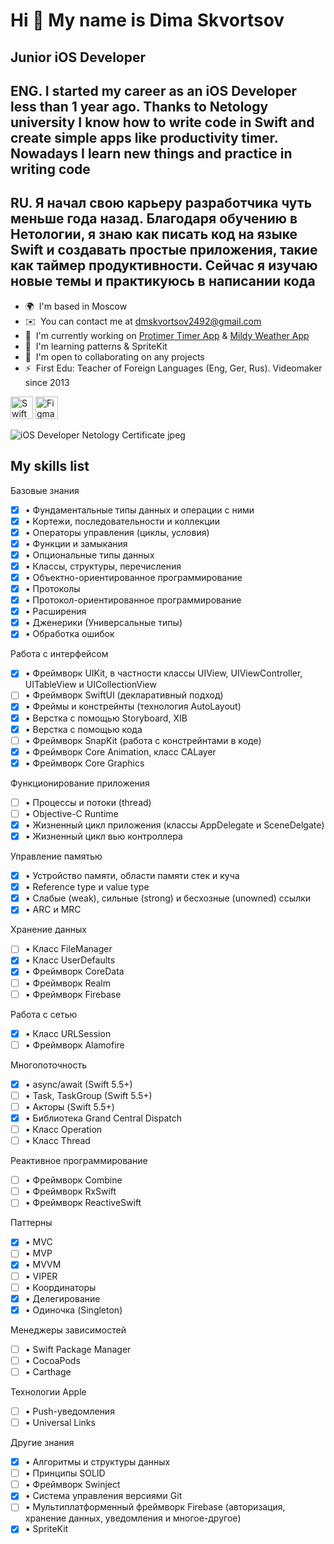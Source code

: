 Hi 👋 My name is Dima Skvortsov
===============================

Junior iOS Developer
-------------

ENG. I started my career as an iOS Developer less than 1 year ago. Thanks to Netology university I know how to write code in Swift and create simple apps like productivity timer. Nowadays I learn new things and practice in writing code
-------------
RU. Я начал свою карьеру разработчика чуть меньше года назад. Благодаря обучению в Нетологии, я знаю как писать код на языке Swift и создавать простые приложения, такие как таймер продуктивности. Сейчас я изучаю новые темы и практикуюсь в написании кода
-------------

*   🌍  I'm based in Moscow
*   ✉️  You can contact me at [dmskvortsov2492@gmail.com](mailto:dmskvortsov2492@gmail.com)
*   🚀  I'm currently working on [Protimer Timer App](https://github.com/redbuilderOne/ProductivityTimer---Showcase-Apps) & [Mildy Weather App](https://github.com/redbuilderOne/Mildy-MVVM-Portfolio-App)
*   🧠  I'm learning patterns & SpriteKit
*   🤝  I'm open to collaborating on any projects
*   ⚡  First Edu: Teacher of Foreign Languages (Eng, Ger, Rus). Videomaker since 2013

<p align="left"> <a href="https://developer.apple.com/swift/" target="_blank" rel="noreferrer"><img src="https://raw.githubusercontent.com/danielcranney/readme-generator/main/public/icons/skills/swift-colored.svg" width="36" height="36" alt="Swift" /></a> <a href="https://www.figma.com/" target="_blank" rel="noreferrer"><img src="https://raw.githubusercontent.com/danielcranney/readme-generator/main/public/icons/skills/figma-colored.svg" width="36" height="36" alt="Figma" /></a> </p>

![iOS Developer Netology Certificate jpeg](https://user-images.githubusercontent.com/95698427/178799999-c495d7ad-23f9-45ce-a628-a693f5b31d9f.jpg)

My skills list
-------------

Базовые знания
- [x]  • Фундаментальные типы данных и операции с ними
- [x]  • Кортежи, последовательности и коллекции
- [x]  • Операторы управления (циклы, условия)
- [x]  • Функции и замыкания
- [x]  • Опциональные типы данных
- [x]  • Классы, структуры, перечисления
- [x]  • Объектно-ориентированное программирование
- [x]  • Протоколы
- [x]  • Протокол-ориентированное программирование
- [x]  • Расширения
- [x]  • Дженерики (Универсальные типы)
- [x]  • Обработка ошибок

Работа с интерфейсом
- [x]  • Фреймворк UIKit, в частности классы UIView, UIViewController, UITableView и UICollectionView
- [ ]  • Фреймворк SwiftUI (декларативный подход)
- [x]  • Фреймы и констрейнты (технология AutoLayout)
- [x]  • Верстка с помощью Storyboard, XIB
- [x]  • Верстка с помощью кода
- [ ]  • Фреймворк SnapKit (работа с констрейнтами в коде)
- [x]  • Фреймворк Core Animation, класс CALayer
- [x]  • Фреймворк Core Graphics

Функционирование приложения
- [ ]  • Процессы и потоки (thread)
- [ ]  • Objective-C Runtime
- [x]  • Жизненный цикл приложения (классы AppDelegate и SceneDelgate)
- [x]  • Жизненный цикл вью контроллера

Управление памятью
- [x]  • Устройство памяти, области памяти стек и куча
- [x]  • Reference type и value type
- [x]  • Слабые (weak), сильные (strong) и бесхозные (unowned) ссылки
- [x]  • ARC и MRC

Хранение данных
- [ ]  • Класс FileManager
- [x]  • Класс UserDefaults
- [x]  • Фреймворк CoreData
- [ ]  • Фреймворк Realm
- [ ]  • Фреймворк Firebase

Работа с сетью
- [x]  • Класс URLSession
- [ ]  • Фреймворк Alamofire

Многопоточность
- [x]  • async/await (Swift 5.5+)
- [ ]  • Task, TaskGroup (Swift 5.5+)
- [ ]  • Акторы (Swift 5.5+)
- [x]  • Библиотека Grand Central Dispatch
- [ ]  • Класс Operation
- [ ]  • Класс Thread

Реактивное программирование
- [ ]  • Фреймворк Combine
- [ ]  • Фреймворк RxSwift
- [ ]  • Фреймворк ReactiveSwift

Паттерны
- [x]  • MVC
- [ ]  • MVP
- [x]  • MVVM
- [ ]  • VIPER
- [ ]  • Координаторы
- [x]  • Делегирование
- [x]  • Одиночка (Singleton)

Менеджеры зависимостей
- [ ]  • Swift Package Manager
- [ ]  • CocoaPods
- [ ]  • Carthage

Технологии Apple
- [ ]  • Push-уведомления 
- [ ]  • Universal Links

Другие знания
- [x]  • Алгоритмы и структуры данных
- [ ]  • Принципы SOLID
- [ ]  • Фреймворк Swinject
- [x]  • Система управления версиями Git
- [ ]  • Мультиплатформенный фреймворк Firebase (авторизация, хранение данных, уведомления и многое-другое)
- [x]  • SpriteKit
